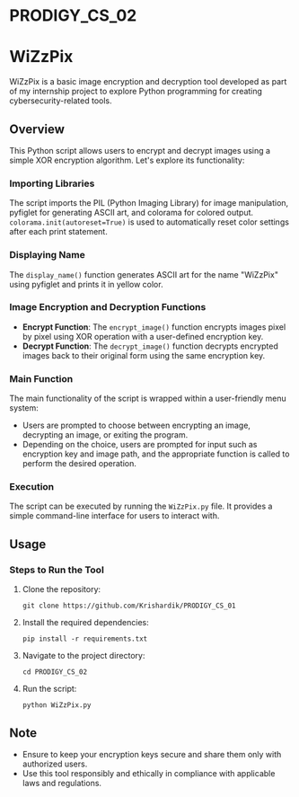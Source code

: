# PRODIGY_CS_02

# WiZzPix

WiZzPix is a basic image encryption and decryption tool developed as part of my internship project to explore Python programming for creating cybersecurity-related tools.

## Overview

This Python script allows users to encrypt and decrypt images using a simple XOR encryption algorithm. Let's explore its functionality:

### Importing Libraries

The script imports the PIL (Python Imaging Library) for image manipulation, pyfiglet for generating ASCII art, and colorama for colored output. `colorama.init(autoreset=True)` is used to automatically reset color settings after each print statement.

### Displaying Name

The `display_name()` function generates ASCII art for the name "WiZzPix" using pyfiglet and prints it in yellow color.

### Image Encryption and Decryption Functions

- **Encrypt Function**: The `encrypt_image()` function encrypts images pixel by pixel using XOR operation with a user-defined encryption key.
- **Decrypt Function**: The `decrypt_image()` function decrypts encrypted images back to their original form using the same encryption key.

### Main Function

The main functionality of the script is wrapped within a user-friendly menu system:
- Users are prompted to choose between encrypting an image, decrypting an image, or exiting the program.
- Depending on the choice, users are prompted for input such as encryption key and image path, and the appropriate function is called to perform the desired operation.

### Execution

The script can be executed by running the `WiZzPix.py` file. It provides a simple command-line interface for users to interact with.

## Usage

### Steps to Run the Tool

1. Clone the repository:
   ```
   git clone https://github.com/Krishardik/PRODIGY_CS_01
   ```

2. Install the required dependencies:
   ```
   pip install -r requirements.txt
   ```

3. Navigate to the project directory:
   ```
   cd PRODIGY_CS_02
   ```

4. Run the script:
   ```
   python WiZzPix.py
   ```

## Note

- Ensure to keep your encryption keys secure and share them only with authorized users.
- Use this tool responsibly and ethically in compliance with applicable laws and regulations.
